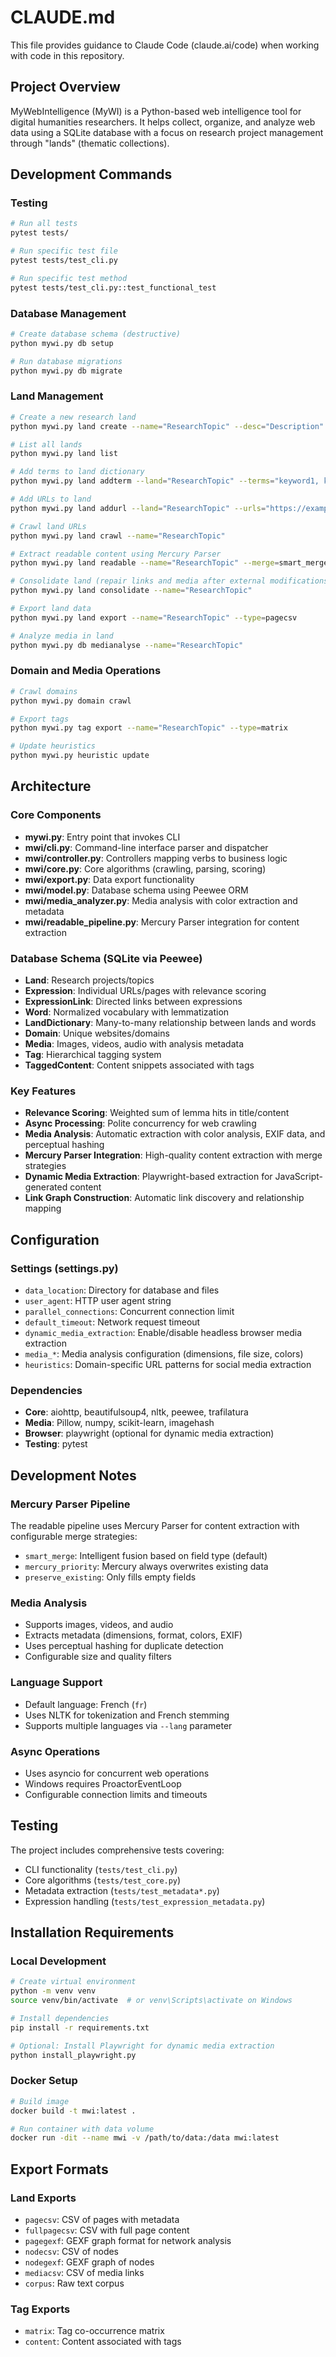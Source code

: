 # CLAUDE.md

This file provides guidance to Claude Code (claude.ai/code) when working with code in this repository.

## Project Overview

MyWebIntelligence (MyWI) is a Python-based web intelligence tool for digital humanities researchers. It helps collect, organize, and analyze web data using a SQLite database with a focus on research project management through "lands" (thematic collections).

## Development Commands

### Testing
```bash
# Run all tests
pytest tests/

# Run specific test file
pytest tests/test_cli.py

# Run specific test method
pytest tests/test_cli.py::test_functional_test
```

### Database Management
```bash
# Create database schema (destructive)
python mywi.py db setup

# Run database migrations
python mywi.py db migrate
```

### Land Management
```bash
# Create a new research land
python mywi.py land create --name="ResearchTopic" --desc="Description" --lang="fr"

# List all lands
python mywi.py land list

# Add terms to land dictionary
python mywi.py land addterm --land="ResearchTopic" --terms="keyword1, keyword2"

# Add URLs to land
python mywi.py land addurl --land="ResearchTopic" --urls="https://example.com"

# Crawl land URLs
python mywi.py land crawl --name="ResearchTopic"

# Extract readable content using Mercury Parser
python mywi.py land readable --name="ResearchTopic" --merge=smart_merge

# Consolidate land (repair links and media after external modifications)
python mywi.py land consolidate --name="ResearchTopic"

# Export land data
python mywi.py land export --name="ResearchTopic" --type=pagecsv

# Analyze media in land
python mywi.py db medianalyse --name="ResearchTopic"
```

### Domain and Media Operations
```bash
# Crawl domains
python mywi.py domain crawl

# Export tags
python mywi.py tag export --name="ResearchTopic" --type=matrix

# Update heuristics
python mywi.py heuristic update
```

## Architecture

### Core Components
- **mywi.py**: Entry point that invokes CLI
- **mwi/cli.py**: Command-line interface parser and dispatcher
- **mwi/controller.py**: Controllers mapping verbs to business logic
- **mwi/core.py**: Core algorithms (crawling, parsing, scoring)
- **mwi/export.py**: Data export functionality
- **mwi/model.py**: Database schema using Peewee ORM
- **mwi/media_analyzer.py**: Media analysis with color extraction and metadata
- **mwi/readable_pipeline.py**: Mercury Parser integration for content extraction

### Database Schema (SQLite via Peewee)
- **Land**: Research projects/topics
- **Expression**: Individual URLs/pages with relevance scoring
- **ExpressionLink**: Directed links between expressions
- **Word**: Normalized vocabulary with lemmatization
- **LandDictionary**: Many-to-many relationship between lands and words
- **Domain**: Unique websites/domains
- **Media**: Images, videos, audio with analysis metadata
- **Tag**: Hierarchical tagging system
- **TaggedContent**: Content snippets associated with tags

### Key Features
- **Relevance Scoring**: Weighted sum of lemma hits in title/content
- **Async Processing**: Polite concurrency for web crawling
- **Media Analysis**: Automatic extraction with color analysis, EXIF data, and perceptual hashing
- **Mercury Parser Integration**: High-quality content extraction with merge strategies
- **Dynamic Media Extraction**: Playwright-based extraction for JavaScript-generated content
- **Link Graph Construction**: Automatic link discovery and relationship mapping

## Configuration

### Settings (settings.py)
- `data_location`: Directory for database and files
- `user_agent`: HTTP user agent string
- `parallel_connections`: Concurrent connection limit
- `default_timeout`: Network request timeout
- `dynamic_media_extraction`: Enable/disable headless browser media extraction
- `media_*`: Media analysis configuration (dimensions, file size, colors)
- `heuristics`: Domain-specific URL patterns for social media extraction

### Dependencies
- **Core**: aiohttp, beautifulsoup4, nltk, peewee, trafilatura
- **Media**: Pillow, numpy, scikit-learn, imagehash
- **Browser**: playwright (optional for dynamic media extraction)
- **Testing**: pytest

## Development Notes

### Mercury Parser Pipeline
The readable pipeline uses Mercury Parser for content extraction with configurable merge strategies:
- `smart_merge`: Intelligent fusion based on field type (default)
- `mercury_priority`: Mercury always overwrites existing data
- `preserve_existing`: Only fills empty fields

### Media Analysis
- Supports images, videos, and audio
- Extracts metadata (dimensions, format, colors, EXIF)
- Uses perceptual hashing for duplicate detection
- Configurable size and quality filters

### Language Support
- Default language: French (`fr`)
- Uses NLTK for tokenization and French stemming
- Supports multiple languages via `--lang` parameter

### Async Operations
- Uses asyncio for concurrent web operations
- Windows requires ProactorEventLoop
- Configurable connection limits and timeouts

## Testing

The project includes comprehensive tests covering:
- CLI functionality (`tests/test_cli.py`)
- Core algorithms (`tests/test_core.py`)
- Metadata extraction (`tests/test_metadata*.py`)
- Expression handling (`tests/test_expression_metadata.py`)

## Installation Requirements

### Local Development
```bash
# Create virtual environment
python -m venv venv
source venv/bin/activate  # or venv\Scripts\activate on Windows

# Install dependencies
pip install -r requirements.txt

# Optional: Install Playwright for dynamic media extraction
python install_playwright.py
```

### Docker Setup
```bash
# Build image
docker build -t mwi:latest .

# Run container with data volume
docker run -dit --name mwi -v /path/to/data:/data mwi:latest
```

## Export Formats

### Land Exports
- `pagecsv`: CSV of pages with metadata
- `fullpagecsv`: CSV with full page content
- `pagegexf`: GEXF graph format for network analysis
- `nodecsv`: CSV of nodes
- `nodegexf`: GEXF graph of nodes
- `mediacsv`: CSV of media links
- `corpus`: Raw text corpus

### Tag Exports
- `matrix`: Tag co-occurrence matrix
- `content`: Content associated with tags